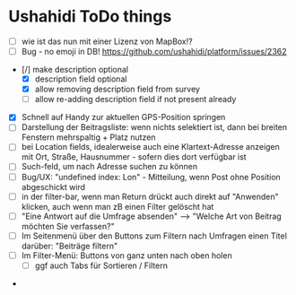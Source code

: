 # Ushahidi ToDo things

* [ ] wie ist das nun mit einer Lizenz von MapBox!?
* [ ] Bug - no emoji in DB! https://github.com/ushahidi/platform/issues/2362
* [/] make description optional
  * [x] description field optional
  * [x] allow removing description field from survey
  * [ ] allow re-adding description field if not present already
* [x] Schnell auf Handy zur aktuellen GPS-Position springen
* [ ] Darstellung der Beitragsliste: wenn nichts selektiert ist, dann bei breiten Fenstern mehrspaltig + Platz nutzen
* [ ] bei Location fields, idealerweise auch eine Klartext-Adresse anzeigen mit Ort, Straße, Hausnummer - sofern dies dort verfügbar ist
* [ ] Such-feld, um nach Adresse suchen zu können
* [ ] Bug/UX: "undefined index: Lon" - Mitteilung, wenn Post ohne Position abgeschickt wird
* [ ] in der filter-bar, wenn man Return drückt auch direkt auf "Anwenden" klicken, auch wenn man zB einen Filter gelöscht hat
* [ ] "Eine Antwort auf die Umfrage absenden" --> "Welche Art von Beitrag möchten Sie verfassen?"
* [ ] Im Seitenmenü über den Buttons zum Filtern nach Umfragen einen Titel darüber: "Beiträge filtern"
* [ ] Im Filter-Menü: Buttons von ganz unten nach oben holen
  * [ ] ggf auch Tabs für Sortieren / Filtern
*
